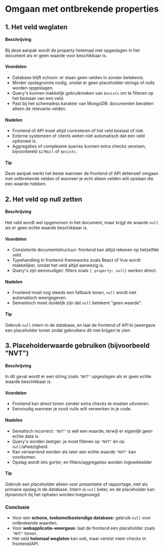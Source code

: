 # Omgaan met ontbrekende properties

## 1. Het veld weglaten

#### Beschrijving
Bij deze aanpak wordt de property helemaal niet opgeslagen in het document als er geen waarde voor beschikbaar is.

#### Voordelen
* Database blijft schoon: er staan geen velden in zonder betekenis.
* Minder opslagruimte nodig, omdat er geen placeholder-strings of nulls worden opgeslagen.
* Query's kunnen makkelijk gebruikmaken van ```$exists``` om te filteren op het bestaan van een veld.
* Past bij het schemaless karakter van MongoDB: documenten bevatten alleen de relevante velden.

#### Nadelen
* Frontend of API moet altijd controleren of het veld bestaat of niet.
* Externe systemeen of clients weten niet automatisch dat een veld optioneel is.
* Aggregaties of complexere queries kunnen extra checks vereisen, bijvoorbeeld ```$ifNull``` of ```$exists```.

#### Tip 
Deze aanpak werkt het beste wanneer de frontend of API defensief omgaan met ontbrekende velden of wanneer je echt alleen velden wilt opslaan die een waarde hebben.

## 2. Het veld op null zetten

#### Beschrijving
Het veld wordt wel opgenomen in het document, maar krijgt de waarde ```null``` als er geen echte waarde beschikbaar is.

#### Voordelen
* Consistente documentstructuur: frontend kan altijd rekenen op hetzelfde veld.
* Typehandling in frontend-frameworks zoals React of Vue wordt makkelijker, omdat het veld altijd aanwezig is.
* Query's zijn eenvoudiger: filters zoals ```{ property: null}``` werken direct.

#### Nadelen
* Frontend moet nog steeds een fallback tonen, ```null``` wordt niet automatisch weergegeven.
* Semantisch moet duidelijk zijn dat ```null``` betekent "geen waarde".

#### Tip
Gebruik ```null``` intern in de database, en laat de frontend of API bi jweergave een placeholder tonen zodat gebruikers dit niet krijgen te zien.


## 3. Placeholderwaarde gebruiken (bijvoorbeeld "NVT")

#### Beschrijving
In dit geval wordt er een string zoals ```"NVT"``` opgeslagen als er geen echte waarde beschikbaar is.

#### Voordelen
* Frontend kan direct tonen zonder extra checks te moeten uitvoeren. 
* Eenvoudig wanneer je nooit nulls wilt verwerken in je code.

#### Nadelen
* Sematisch incorrect: ```"NVT"``` is wél een waarde, terwijl er eigenlijk geen echte data is.
* Query's worden lastiger: je moet filteren op ```"NVT"``` én op ```null```/afwezigheid.
* Kan verwarrend worden als later een echte waarde ```"NVT"``` kan voorkomen.
* Opslag wordt iets gorter, en filters/aggregaties worden ingewikkelder

#### Tip
Gebruik een placeholder alleen voor presentatie of rapportage, niet als primaire opslag in de database. Intern is ```null``` beter, en de placeholder kan dynamisch bij het ophalen worden toegevoegd.


### Conclusie
* Voor een **schone, toekomstbestendige database:** gebruik ```null``` voor ontbrekende waarden.
* Voor **webapplicatie-weergave:** laat de frontend een placeholder zoals ```"NVT"``` tonen.
* Het veld **helemaal weglaten** kan ook, maar vereist meer checks in frontend/API.